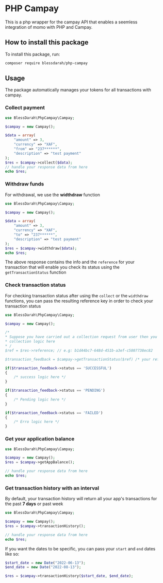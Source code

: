 # PHP Campay

This is a php wrapper for the campay API that enables a seemless integration of momo with PHP and Campay.

## How to install this package
To install this package, run:
```bash
composer require blessdarah/php-campay
```

## Usage

The package automatically manages your tokens for all transactions with campay.

### Collect payment
```php
use BlessDarah\PhpCampay\Campay;

$campay = new Campay();

$data = array(
    "amount" => 3,
    "currency" => "XAF",
    "from" => "237******",
    "description" => "test payment"
);
$res = $campay->collect($data);
// handle your response data from here 
echo $res;
```


### Withdraw funds
For withdrawal, we use the **widthdraw** function
```php
use BlessDarah\PhpCampay\Campay;

$campay = new Campay();

$data = array(
    "amount" => 3,
    "currency" => "XAF",
    "to" => "237******",
    "description" => "test payment"
);
$res = $campay->widthdraw($data);
echo $res;

```
The above response contains the info and the `reference` for your transaction that will enable you check its status using the `getTransactionStatus` function

### Check transaction status
For checking transaction status after using the `collect` or the `widthdraw` functions,
you can pass the resulting reference key in order to check your transaction status

```php
use BlessDarah\PhpCampay\Campay;

$campay = new Campay();

/*
* Suppose you have carried out a collection request from user then you can
* collection logic here
* /
$ref = $res->reference; // e.g: b1d44bc7-648d-451b-a3ef-c5807738ec82

$transaction_feedback = $campay->getTransactionStatus($ref) /* your reference code */

if($transaction_feedback->status == 'SUCCESSFUL')
{
    /* success logic here */
}

if($transaction_feedback->status == 'PENDING')
{
    /* Pending logic here */
}

if($transaction_feedback->status == 'FAILED')
{
    /* Erro logic here */
}
```

### Get your application balance

```php
use BlessDarah\PhpCampay\Campay;

$campay = new Campay();
$res = $campay->getAppBalance();

// handle your response data from here 
echo $res;
```


### Get transaction history with an interval
By default, your transaction history will return all your app's transactions for the past **7 days** or past week

```php
use BlessDarah\PhpCampay\Campay;

$campay = new Campay();
$res = $campay->transactionHistory();

// handle your response data from here 
echo $res;
```
If you want the dates to be specific, you can pass your `start` and `end` dates like so:
```php
$start_date = new Date("2022-06-13");
$end_date = new Date("2022-08-13");

$res = $campay->transactionHistory($start_date, $end_date);
```
